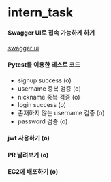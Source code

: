 # intern_task

#### Swagger UI로 접속 가능하게 하기 
[swagger ui](http://43.203.252.24/api/schema/swagger-ui)

#### Pytest를 이용한 테스트 코드
- signup success (o)
- username 중복 검증 (o)
- nickname 중복 검증 (o)
- login success (o)
- 존재하지 않는 username 검증 (o)
- password 검증 (o)

#### jwt 사용하기 (o)
#### PR 날려보기 (o)
#### EC2에 배포하기 (o)

